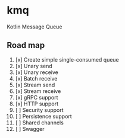 # kmq

Kotlin Message Queue

## Road map

1. [x] Create simple single-consumed queue
2. [x] Unary send
3. [x] Unary receive
4. [x] Batch receive
5. [x] Stream send
6. [x] Stream receive
7. [x] gRPC support
8. [x] HTTP support
9. [ ] Security support
10. [ ] Persistence support
11. [ ] Shared channels
12. [ ] Swagger
